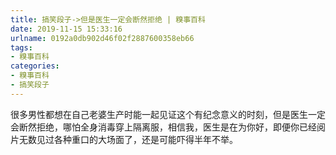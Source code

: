 ```yaml
---
title: 搞笑段子->但是医生一定会断然拒绝 | 糗事百科
date: 2019-11-15 15:33:16
urlname: 0192a0db902d46f02f2887600358eb66
tags: 
- 糗事百科
categories:
- 糗事百科
- 搞笑段子
---
```

很多男性都想在自己老婆生产时能一起见证这个有纪念意义的时刻，但是医生一定会断然拒绝，哪怕全身消毒穿上隔离服，相信我，医生是在为你好，即便你已经阅片无数见过各种重口的大场面了，还是可能吓得半年不举。


